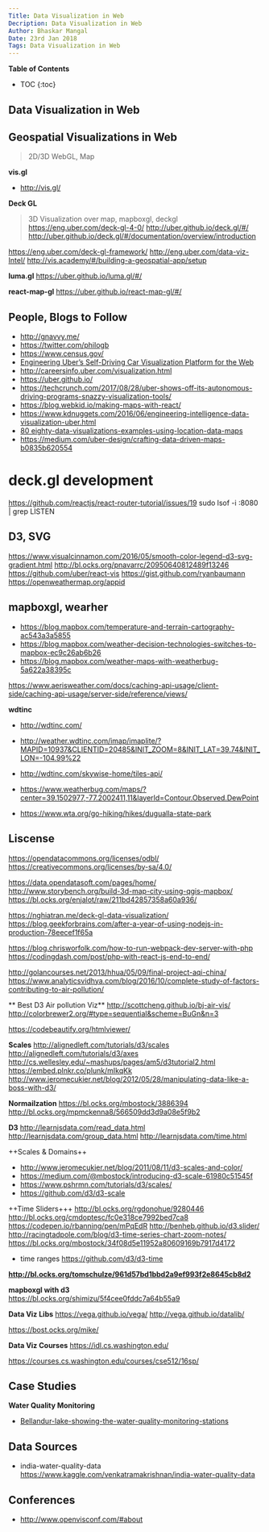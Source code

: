 ```yaml
---
Title: Data Visualization in Web
Decription: Data Visualization in Web
Author: Bhaskar Mangal
Date: 23rd Jan 2018
Tags: Data Visualization in Web
---
```


**Table of Contents**
* TOC
{:toc}


## Data Visualization in Web

##  Geospatial Visualizations in Web
> 2D/3D WebGL, Map

**vis.gl**
- http://vis.gl/

**Deck GL**
> 3D Visualization over map, mapboxgl, deckgl
https://eng.uber.com/deck-gl-4-0/
http://uber.github.io/deck.gl/#/
http://uber.github.io/deck.gl/#/documentation/overview/introduction

https://eng.uber.com/deck-gl-framework/
http://eng.uber.com/data-viz-Intel/
http://vis.academy/#/building-a-geospatial-app/setup

**luma.gl**
https://uber.github.io/luma.gl/#/

**react-map-gl**
https://uber.github.io/react-map-gl/#/

## People, Blogs to Follow
- http://gnavvy.me/
- https://twitter.com/philogb
- https://www.census.gov/
- [Engineering Uber’s Self-Driving Car Visualization Platform for the Web](https://eng.uber.com/atg-dataviz/)
- http://careersinfo.uber.com/visualization.html
- https://uber.github.io/
- https://techcrunch.com/2017/08/28/uber-shows-off-its-autonomous-driving-programs-snazzy-visualization-tools/
- https://blog.webkid.io/making-maps-with-react/
- https://www.kdnuggets.com/2016/06/engineering-intelligence-data-visualization-uber.html
- [80 eighty-data-visualizations-examples-using-location-data-maps](https://carto.com/blog/eighty-data-visualizations-examples-using-location-data-maps/)
- https://medium.com/uber-design/crafting-data-driven-maps-b0835b620554

# deck.gl development
https://github.com/reactjs/react-router-tutorial/issues/19
sudo lsof -i :8080 | grep LISTEN

## D3, SVG
https://www.visualcinnamon.com/2016/05/smooth-color-legend-d3-svg-gradient.html
http://bl.ocks.org/pnavarrc/20950640812489f13246
https://github.com/uber/react-vis
https://gist.github.com/ryanbaumann
https://openweathermap.org/appid

## mapboxgl, wearher
- https://blog.mapbox.com/temperature-and-terrain-cartography-ac543a3a5855
- https://blog.mapbox.com/weather-decision-technologies-switches-to-mapbox-ec9c26ab6b26
- https://blog.mapbox.com/weather-maps-with-weatherbug-5a622a38395c

https://www.aerisweather.com/docs/caching-api-usage/client-side/caching-api-usage/server-side/reference/views/

**wdtinc**
- http://wdtinc.com/
- http://weather.wdtinc.com/imap/imaplite/?MAPID=10937&CLIENTID=20485&INIT_ZOOM=8&INIT_LAT=39.74&INIT_LON=-104.99%22
- http://wdtinc.com/skywise-home/tiles-api/


- https://www.weatherbug.com/maps/?center=39.1502977,-77.2002411,11&layerId=Contour.Observed.DewPoint
- https://www.wta.org/go-hiking/hikes/dugualla-state-park

## Liscense
https://opendatacommons.org/licenses/odbl/
https://creativecommons.org/licenses/by-sa/4.0/




https://data.opendatasoft.com/pages/home/
http://www.storybench.org/build-3d-map-city-using-qgis-mapbox/
https://bl.ocks.org/enjalot/raw/211bd42857358a60a936/

https://nghiatran.me/deck-gl-data-visualization/
https://blog.geekforbrains.com/after-a-year-of-using-nodejs-in-production-78eecef1f65a



https://blog.chrisworfolk.com/how-to-run-webpack-dev-server-with-php
https://codingdash.com/post/php-with-react-js-end-to-end/

http://golancourses.net/2013/hhua/05/09/final-project-aqi-china/
https://www.analyticsvidhya.com/blog/2016/10/complete-study-of-factors-contributing-to-air-pollution/

** Best D3 Air pollution Viz**
http://scottcheng.github.io/bj-air-vis/
http://colorbrewer2.org/#type=sequential&scheme=BuGn&n=3

https://codebeautify.org/htmlviewer/

**Scales**
http://alignedleft.com/tutorials/d3/scales
http://alignedleft.com/tutorials/d3/axes
http://cs.wellesley.edu/~mashups/pages/am5/d3tutorial2.html
https://embed.plnkr.co/plunk/mIkqKk
http://www.jeromecukier.net/blog/2012/05/28/manipulating-data-like-a-boss-with-d3/


**Normailzation**
https://bl.ocks.org/mbostock/3886394
http://bl.ocks.org/mpmckenna8/566509dd3d9a08e5f9b2

**D3**
http://learnjsdata.com/read_data.html
http://learnjsdata.com/group_data.html
http://learnjsdata.com/time.html

++Scales & Domains++
- http://www.jeromecukier.net/blog/2011/08/11/d3-scales-and-color/
- https://medium.com/@mbostock/introducing-d3-scale-61980c51545f
- https://www.pshrmn.com/tutorials/d3/scales/
- https://github.com/d3/d3-scale

++Time Sliders+++
http://bl.ocks.org/rgdonohue/9280446
http://bl.ocks.org/cmdoptesc/fc0e318ce7992bed7ca8
https://codepen.io/rbanning/pen/mPqEdR
http://benheb.github.io/d3.slider/
http://racingtadpole.com/blog/d3-time-series-chart-zoom-notes/
https://bl.ocks.org/mbostock/34f08d5e11952a80609169b7917d4172


* time ranges
https://github.com/d3/d3-time


**http://bl.ocks.org/tomschulze/961d57bd1bbd2a9ef993f2e8645cb8d2**

**mapboxgl with d3**	
https://bl.ocks.org/shimizu/5f4cee0fddc7a64b55a9

**Data Viz Libs**
https://vega.github.io/vega/
http://vega.github.io/datalib/

https://bost.ocks.org/mike/

**Data Viz Courses**
https://idl.cs.washington.edu/

https://courses.cs.washington.edu/courses/cse512/16sp/

## Case Studies
**Water Quality Monitoring**
* [Bellandur-lake-showing-the-water-quality-monitoring-stations](https://www.researchgate.net/figure/Map-of-the-Bellandur-lake-showing-the-water-quality-monitoring-stations_fig1_275353586)

## Data Sources
* india-water-quality-data
https://www.kaggle.com/venkatramakrishnan/india-water-quality-data


## Conferences
* http://www.openvisconf.com/#about


